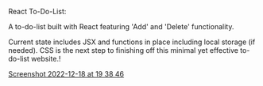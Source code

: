 React To-Do-List:

A to-do-list built with React featuring 'Add' and 'Delete' functionality.

Current state includes JSX and functions in place including local storage (if needed). CSS is the next step to finishing off this minimal yet effective to-do-list website.!

[Screenshot 2022-12-18 at 19 38 46](https://user-images.githubusercontent.com/111117065/208316169-ebe5ccf5-6f87-4d56-b8fb-d8866058f750.png)
